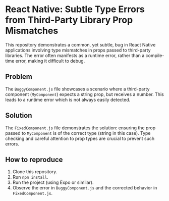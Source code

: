 # React Native: Subtle Type Errors from Third-Party Library Prop Mismatches

This repository demonstrates a common, yet subtle, bug in React Native applications involving type mismatches in props passed to third-party libraries.  The error often manifests as a runtime error, rather than a compile-time error, making it difficult to debug.

## Problem
The `BuggyComponent.js` file showcases a scenario where a third-party component (`MyComponent`) expects a string prop, but receives a number. This leads to a runtime error which is not always easily detected.

## Solution
The `FixedComponent.js` file demonstrates the solution: ensuring the prop passed to `MyComponent` is of the correct type (string in this case).  Type checking and careful attention to prop types are crucial to prevent such errors.

## How to reproduce
1. Clone this repository.
2. Run `npm install`.
3. Run the project (using Expo or similar).
4. Observe the error in `BuggyComponent.js` and the corrected behavior in `FixedComponent.js`.